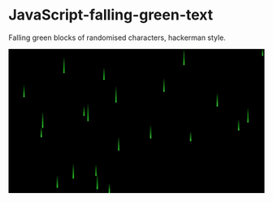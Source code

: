 # JavaScript-falling-green-text

Falling green blocks of randomised characters, hackerman style.

![screen shot of webpage](screenshot.jpg)
